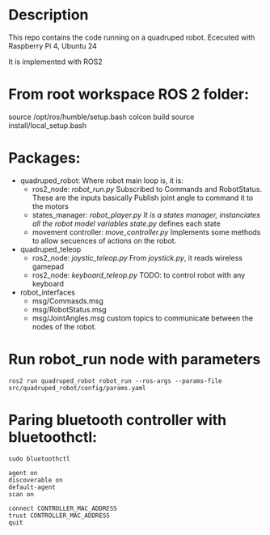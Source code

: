 # Description

This repo contains the code running on a quadruped robot.
Ececuted with Raspberry Pi 4, Ubuntu 24

It is implemented with ROS2

# From root workspace ROS 2 folder:

source /opt/ros/humble/setup.bash
colcon build
source install/local_setup.bash

# Packages:

* quadruped_robot: Where robot main loop is, it is:
  * ros2_node: _robot_run.py_
    Subscribed to Commands and RobotStatus. These are the inputs basically
    Publish joint angle to command it to the motors
  * states_manager: _robot_player.py
    It is a states manager, instanciates all the robot model variables
    state.py_ defines each state
  * movement controller: _move_controller.py_
    Implements some methods to allow secuences of actions on the robot.
* quadruped_teleop
  * ros2_node: _joystic_teleop.py_
    From _joystick.py_, it reads wireless gamepad
  * ros2_node: _keyboard_teleop.py_
    TODO: to control robot with any keyboard
* robot_interfaces
  * msg/Commasds.msg
  * msg/RobotStatus.msg
  * msg/JointAngles.msg
    custom topics to communicate between the nodes of the robot.

# Run robot_run node with parameters

```
ros2 run quadruped_robot robot_run --ros-args --params-file src/quadruped_robot/config/params.yaml
```

# Paring bluetooth controller with bluetoothctl:

```
sudo bluetoothctl

agent on
discoverable on
default-agent
scan on

connect CONTROLLER_MAC_ADDRESS
trust CONTROLLER_MAC_ADDRESS
quit
```